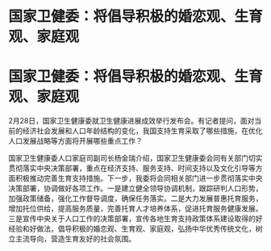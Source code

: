 # 国家卫健委：将倡导积极的婚恋观、生育观、家庭观

# 国家卫健委：将倡导积极的婚恋观、生育观、家庭观

2月28日，国家卫生健康委就卫生健康进展成效举行发布会。有记者提问，面对当前的经济社会发展和人口年龄结构的变化，我国支持生育采取了哪些措施，在优化人口发展战略等方面将开展哪些重点工作？

国家卫生健康委人口家庭司副司长杨金瑞介绍，国家卫生健康委会同有关部门切实贯彻落实中央决策部署，重点在经济支持、服务支持、时间支持以及文化引导等方面积极推动完善生育支持措施。下一步，我委将会同相关部门进一步贯彻落实中央决策部署，协调做好各项工作。一是建立健全领导协调机制，跟踪研判人口形势，加强政策储备，强化工作督导调度，确保任务落实。二是大力发展普惠托育服务，增加托位供给，提高服务质量，完善托育人才培养体系，促进托育服务健康发展。三是宣传中央关于人口工作的决策部署，宣传各地生育支持政策体系建设取得的好经验和好做法，倡导积极的婚恋观、生育观、家庭观，弘扬中华优秀传统文化，树立主流导向，营造生育友好的社会氛围。

